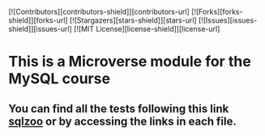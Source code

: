 [![Contributors][contributors-shield]][contributors-url]
[![Forks][forks-shield]][forks-url]
[![Stargazers][stars-shield]][stars-url]
[![Issues][issues-shield]][issues-url]
[![MIT License][license-shield]][license-url]

# This is a Microverse module for the MySQL course
## You can find all the tests following this link [sqlzoo](https://sqlzoo.net/wiki/SQL_Tutorial) or by accessing the links in each file.
